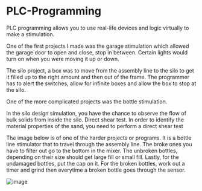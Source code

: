 # PLC-Programming

PLC programming allows you to use real-life devices and logic virtually to make a stimulation. 

One of the first projects I made was the garage stimulation which allowed the garage door to open and close, stop in between. Certain lights would turn on when you were moving it up or down. 

The silo project, a box was to move from the assembly line to the silo to get it filled up to the right amount and then out of the frame. The programmer has to alert the switches, allow for infinite boxes and allow the box to stop at the silo. 

One of the more complicated projects was the bottle stimulation. 


In the silo design simulation, you have the chance to observe the flow of bulk solids from inside the silo. Direct shear test. In order to identify the material properties of the sand, you need to perform a direct shear test


The image below is of one of the harder projects or programs. It is a bottle line stimulator that to travel through the assembly line. The broke ones you have to filter out go to the bottom in the mixer. The unbroken bottles, depending on their size should get large fill or small fill. Lastly, for the undamaged bottles, put the cap on it. For the broken bottles, work out a timer and grind then everytime a broken bottle goes through the sensor. 

![image](https://user-images.githubusercontent.com/122767601/213374372-1e9c97ad-52f3-4e75-96cc-2a31b0a292f3.png) 


